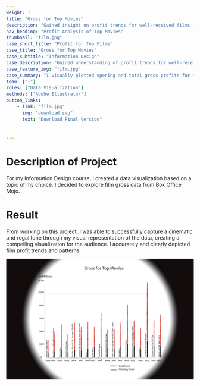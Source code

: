 ```yaml
---
weight: 1 
title: "Gross for Top Movies"
description: "Gained insight on profit trends for well-received films from 2000 to 2017"
nav_heading: "Profit Analysis of Top Movies"
thumbnail: "film.jpg"
case_short_title: "Profit for Top Films"
case_title: "Gross for Top Movies"
case_subtitle: "Information Design"
case_description: "Gained understanding of profit trends for well-received films from 2000 to 2017."
case_feature_img: "film.jpg"
case_summary: "I visually plotted opening and total gross profits for top films from 2000 to 2017. "
team: ["-"]
roles: ["Data Visualization"]
methods: ["Adobe Illustrator"]
button_links:
    - link: "film.jpg"
      img: "download.svg"
      text: "Download Final Version"


---
```

# Description of Project 
For my Information Design course, I created a data visualization based on a topic of my choice. I decided to explore film gross data from Box Office Mojo. 

# Result  
From working on this project, I was able to successfully capture a cinematic and regal tone through my visual representation of the data, creating a compelling visualization for the audience. I accurately and clearly depicted film profit trends and patterns 


![](film.png)